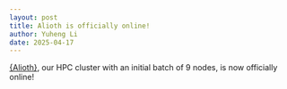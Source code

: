 ```yaml
---
layout: post
title: Alioth is officially online!
author: Yuheng Li
date: 2025-04-17
---
```


<a href="/misc/_posts/2025-03-11-equipment.md" class="on">{Alioth}</a>, our HPC cluster with an initial batch of 9 nodes, is now officially online!